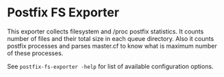 Postfix FS Exporter
===================

This exporter collects filesystem and /proc postfix statistics.
It counts number of files and their total size in each queue directory.
Also it counts postfix processes and parses master.cf to know what is maximum
number of these processes.

See `postfix-fs-exporter -help` for list of available configuration options.
